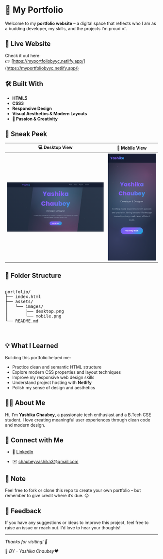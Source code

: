# 💫 My Portfolio

Welcome to my **portfolio website** – a digital space that reflects who I am as a budding developer, my skills, and the projects I’m proud of.


## 🚀 Live Website  
Check it out here:  
👉 [https://myportfoliobyyc.netlify.app/](https://myportfoliobyyc.netlify.app/)  




## 🛠️ Built With

- **HTML5**  
- **CSS3**  
- **Responsive Design**  
- **Visual Aesthetics & Modern Layouts**  
- **💖 Passion & Creativity**



## 📸 Sneak Peek

| 💻 Desktop View | 📱 Mobile View |
|----------------|----------------|
| ![desktop](https://github.com/yashika0128/yashika-portfolio/blob/main/assets/images/desktop.png?raw=true) | ![mobile](https://github.com/yashika0128/yashika-portfolio/blob/main/assets/images/phone.png?raw=true) |

## 📂 Folder Structure
<pre>
  
portfolio/
├── index.html
├── assets/
│   └── images/
│       ├── desktop.png
│       └── mobile.png
└── README.md

  </pre>

## 💡 What I Learned

Building this portfolio helped me:

- Practice clean and semantic HTML structure
- Explore modern CSS properties and layout techniques
- Improve my responsive web design skills
- Understand project hosting with **Netlify**
- Polish my sense of design and aesthetics



## 🙋‍♀️ About Me

Hi, I'm **Yashika Chaubey**, a passionate tech enthusiast and a B.Tech CSE student. I love creating meaningful user experiences through clean code and modern design.



## 🤝 Connect with Me

- 💼 [LinkedIn](https://www.linkedin.com/in/yashika-chaubey-851952260/)
  
- ✉️ chaubeyyashika3@gmail.com 



## 📌 Note

Feel free to fork or clone this repo to create your own portfolio – but remember to give credit where it’s due. 😊



## 🌟 Feedback

If you have any suggestions or ideas to improve this project, feel free to raise an issue or reach out. I'd love to hear your thoughts!

---

_Thanks for visiting! 🌈_

🌟 _BY - Yashika Chaubey❤️_

